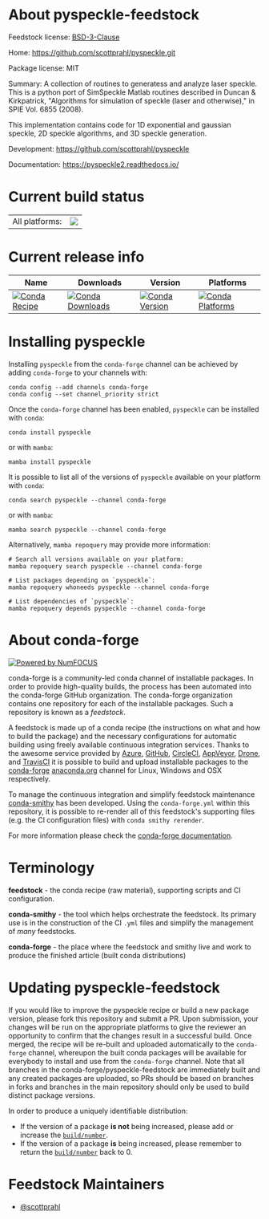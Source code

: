 About pyspeckle-feedstock
=========================

Feedstock license: [BSD-3-Clause](https://github.com/conda-forge/pyspeckle-feedstock/blob/main/LICENSE.txt)

Home: https://github.com/scottprahl/pyspeckle.git

Package license: MIT

Summary: A collection of routines to generatess and analyze laser speckle.  This is a
python port of SimSpeckle Matlab routines described in Duncan & Kirkpatrick,
"Algorithms for simulation of speckle (laser and otherwise)," in SPIE Vol.
6855 (2008).

This implementation contains code for 1D exponential and gaussian speckle,
2D speckle algorithms, and 3D speckle generation.


Development: https://github.com/scottprahl/pyspeckle

Documentation: https://pyspeckle2.readthedocs.io/

Current build status
====================


<table><tr><td>All platforms:</td>
    <td>
      <a href="https://dev.azure.com/conda-forge/feedstock-builds/_build/latest?definitionId=20259&branchName=main">
        <img src="https://dev.azure.com/conda-forge/feedstock-builds/_apis/build/status/pyspeckle-feedstock?branchName=main">
      </a>
    </td>
  </tr>
</table>

Current release info
====================

| Name | Downloads | Version | Platforms |
| --- | --- | --- | --- |
| [![Conda Recipe](https://img.shields.io/badge/recipe-pyspeckle-green.svg)](https://anaconda.org/conda-forge/pyspeckle) | [![Conda Downloads](https://img.shields.io/conda/dn/conda-forge/pyspeckle.svg)](https://anaconda.org/conda-forge/pyspeckle) | [![Conda Version](https://img.shields.io/conda/vn/conda-forge/pyspeckle.svg)](https://anaconda.org/conda-forge/pyspeckle) | [![Conda Platforms](https://img.shields.io/conda/pn/conda-forge/pyspeckle.svg)](https://anaconda.org/conda-forge/pyspeckle) |

Installing pyspeckle
====================

Installing `pyspeckle` from the `conda-forge` channel can be achieved by adding `conda-forge` to your channels with:

```
conda config --add channels conda-forge
conda config --set channel_priority strict
```

Once the `conda-forge` channel has been enabled, `pyspeckle` can be installed with `conda`:

```
conda install pyspeckle
```

or with `mamba`:

```
mamba install pyspeckle
```

It is possible to list all of the versions of `pyspeckle` available on your platform with `conda`:

```
conda search pyspeckle --channel conda-forge
```

or with `mamba`:

```
mamba search pyspeckle --channel conda-forge
```

Alternatively, `mamba repoquery` may provide more information:

```
# Search all versions available on your platform:
mamba repoquery search pyspeckle --channel conda-forge

# List packages depending on `pyspeckle`:
mamba repoquery whoneeds pyspeckle --channel conda-forge

# List dependencies of `pyspeckle`:
mamba repoquery depends pyspeckle --channel conda-forge
```


About conda-forge
=================

[![Powered by
NumFOCUS](https://img.shields.io/badge/powered%20by-NumFOCUS-orange.svg?style=flat&colorA=E1523D&colorB=007D8A)](https://numfocus.org)

conda-forge is a community-led conda channel of installable packages.
In order to provide high-quality builds, the process has been automated into the
conda-forge GitHub organization. The conda-forge organization contains one repository
for each of the installable packages. Such a repository is known as a *feedstock*.

A feedstock is made up of a conda recipe (the instructions on what and how to build
the package) and the necessary configurations for automatic building using freely
available continuous integration services. Thanks to the awesome service provided by
[Azure](https://azure.microsoft.com/en-us/services/devops/), [GitHub](https://github.com/),
[CircleCI](https://circleci.com/), [AppVeyor](https://www.appveyor.com/),
[Drone](https://cloud.drone.io/welcome), and [TravisCI](https://travis-ci.com/)
it is possible to build and upload installable packages to the
[conda-forge](https://anaconda.org/conda-forge) [anaconda.org](https://anaconda.org/)
channel for Linux, Windows and OSX respectively.

To manage the continuous integration and simplify feedstock maintenance
[conda-smithy](https://github.com/conda-forge/conda-smithy) has been developed.
Using the ``conda-forge.yml`` within this repository, it is possible to re-render all of
this feedstock's supporting files (e.g. the CI configuration files) with ``conda smithy rerender``.

For more information please check the [conda-forge documentation](https://conda-forge.org/docs/).

Terminology
===========

**feedstock** - the conda recipe (raw material), supporting scripts and CI configuration.

**conda-smithy** - the tool which helps orchestrate the feedstock.
                   Its primary use is in the construction of the CI ``.yml`` files
                   and simplify the management of *many* feedstocks.

**conda-forge** - the place where the feedstock and smithy live and work to
                  produce the finished article (built conda distributions)


Updating pyspeckle-feedstock
============================

If you would like to improve the pyspeckle recipe or build a new
package version, please fork this repository and submit a PR. Upon submission,
your changes will be run on the appropriate platforms to give the reviewer an
opportunity to confirm that the changes result in a successful build. Once
merged, the recipe will be re-built and uploaded automatically to the
`conda-forge` channel, whereupon the built conda packages will be available for
everybody to install and use from the `conda-forge` channel.
Note that all branches in the conda-forge/pyspeckle-feedstock are
immediately built and any created packages are uploaded, so PRs should be based
on branches in forks and branches in the main repository should only be used to
build distinct package versions.

In order to produce a uniquely identifiable distribution:
 * If the version of a package **is not** being increased, please add or increase
   the [``build/number``](https://docs.conda.io/projects/conda-build/en/latest/resources/define-metadata.html#build-number-and-string).
 * If the version of a package **is** being increased, please remember to return
   the [``build/number``](https://docs.conda.io/projects/conda-build/en/latest/resources/define-metadata.html#build-number-and-string)
   back to 0.

Feedstock Maintainers
=====================

* [@scottprahl](https://github.com/scottprahl/)

